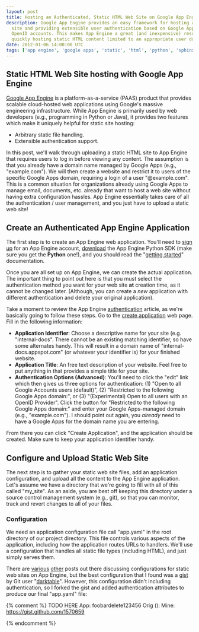 ```yaml
---
layout: post
title: Hosting an Authenticated, Static HTML Web Site on Google App Engine
description: Google App Engine provides an easy framework for hosting a static
  site and providing extensible user authentication based on Google Apps or
  OpenID accounts. This makes App Engine a great (and inexpensive) resource for
  quickly hosting static HTML content limited to an appropriate user domain.
date: 2012-01-06 14:00:00 UTC
tags: ['app engine', 'google apps', 'static', 'html', 'python', 'sphinx']
---
```


## Static HTML Web Site hosting with Google App Engine

[Google App Engine][gae] is a platform-as-a-service (PAAS) product that
provides scalable cloud-hosted web applications using Google's massive
engineering infrastructure. While App Engine is primarily used by web
developers (e.g., programming in Python or Java), it provides two features
which make it uniquely helpful for static site hosting:

* Arbitrary static file handling.
* Extensible authentication support.

In this post, we'll walk through uploading a static HTML site to App Engine
that requires users to log in before viewing any content. The assumption is
that you already have a domain name managed by Google Apps (e.g.,
"example.com"). We will then create a website and restrict it to users of the
specific Google Apps domain, requiring a login of a user "@example.com".
This is a common situation for organizations already using Google Apps to
manage email, documents, etc. already that want to host a web site without
having extra configuration hassles. App Engine essentially takes care of all
the authentication / user management, and you just have to upload a static
web site!

<!-- more start -->

## Create an Authenticated App Engine Application

The first step is to create an App Engine web application. You'll need to
[sign up][gae_sign_up] for an App Engine account, [download][gae_download]
the App Engine Python SDK (make sure you get the **Python** one!), and you
should read the "[getting started][gae_intro]" documentation.

Once you are all set up on App Engine, we can create the actual application.
The important thing to point out here is that you must select the
authentication method you want for your web site **at** creation time, as it
cannot be changed later. (Although, you can create a *new* application with
different authentication and delete your original application).

Take a moment to review the App Engine [authentication][gae_auth] article,
as we're basically going to follow these steps. Go to the
[create application][gae_create] web page. Fill in the following information:

* **Application Identifier**: Choose a descriptive name for your site (e.g.
  "internal-docs". There cannot be an existing matching identifier, so have
  some alternates handy. This will result in a domain name of
  "internal-docs.appspot.com" (or whatever your identifier is) for your
  finished website.
* **Application Title**: An free text description of your website. Feel free to
  put anything in that provides a simple title for your site.
* **Authentication Options (Advanced)**: You'll need to click the "edit" link
  which then gives us three options for authentication: (1) "Open to all Google
  Accounts users (default)", (2) "Restricted to the following Google Apps
  domain:", or (3) "(Experimental) Open to all users with an OpenID Provider".
  Click the button for "Restricted to the following Google Apps domain:" and
  enter your Google Apps-managed domain (e.g., "example.com"). I should point
  out again, you *already* need to have a Google Apps for the domain name you
  are entering.

From there you can click "Create Application", and the application should be
created. Make sure to keep your application identifier handy.

## Configure and Upload Static Web Site

The next step is to gather your static web site files, add an application
configuration, and upload all the content to the App Engine application.
Let's assume we have a directory that we're going to fill with all of this
called "my_site". As an aside, you are best off keeping this directory under a
source control management system (e.g., git), so that you can monitor, track
and revert changes to all of your files.

### Configuration

We need an application configuration file call "app.yaml" in the root directory
of our project directory. This file controls various aspects of the
application, including how the application routes URLs to handlers. We'll
use a configuration that handles all static file types (including HTML), and
just simply serves them.

There are [various][post1] [other][post2] posts out there discussing
configurations for static web sites on App Engine, but the best configuration
that I found was a [gist][dt_gist] by Git user "[darktable][dt_git]".
However, this configuration didn't including authentication, so I forked the
gist and added authentication attributes to produce our final "app.yaml"
file:

<script src="http://gist.github.com/1570659.js"></script>





{% comment %}
TODO HERE
App: foobardelete123456
Orig (): 
Mine: https://gist.github.com/1570659

{% endcomment %}




[gae]: http://code.google.com/appengine/
[gae_auth]: http://code.google.com/appengine/articles/auth.html
[gae_create]: http://appengine.google.com/start/createapp
[gae_sign_up]: https://appengine.google.com/
[gae_download]: http://code.google.com/appengine/downloads.html
[gae_intro]: http://code.google.com/appengine/docs/python/gettingstarted/
[post1]: http://blog.engelke.com/2008/07/30/google-appengine-for-web-hosting/
[post2]: http://www.instantfundas.com/2011/02/how-to-host-static-websites-on-google.html
[dt_gist]: https://gist.github.com/873098
[dt_git]: https://github.com/darktable

<!-- more end -->
